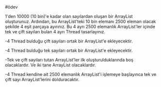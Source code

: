 #ödev

1'den 10000 (10 bin)'e kadar olan sayılardan oluşan bir ArrayList oluşturunuz. 
Ardından, bu ArrayList'teki 10 bin elemanı 2500 eleman olacak şekilde 4 eşit parçaya ayırınız. 
Bu 4 ayrı 2500 elemanlık ArrayList'ler içinde tek ve çift sayıları bulan 4 ayrı Thread tasarlayınız.


-4 Thread bulduğu çift sayıları ortak bir ArrayList'e ekleyecektir.

-4 Thread bulduğu tek sayıları ortak bir ArrayList'e ekleyecektir.

-Tek ve çift sayıları tutan ArrayList'ler ilk oluşturulduklarında boş olacaklardır. Ve iki tane ArrayList olacaklardır.

-4 Thread kendine ait 2500 elemanlık ArrayList'i işlemeye başlayınca tek ve çift sayı ArrayList'lerini dolduracaktır.
